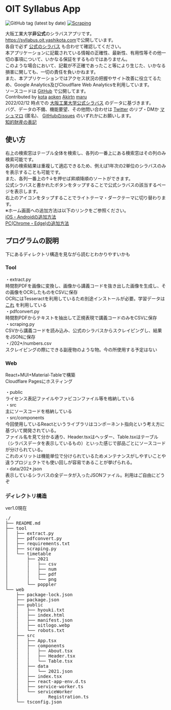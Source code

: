 # OIT Syllabus App

![GitHub tag (latest by date)](https://img.shields.io/github/v/tag/yashikota/oit-syllabus?label=version&style=plastic)
[![Scraping](https://github.com/yashikota/oit-syllabus/actions/workflows/main.yml/badge.svg)](https://github.com/yashikota/oit-syllabus/actions/workflows/main.yml)  

大阪工業大学**非公式**のシラバスアプリです。  
<https://syllabus.oit.yashikota.com>で公開しています。  
各自で必ず
[公式のシラバス](https://www.oit.ac.jp/japanese/syllabus/index.html)
も合わせて確認してください。  
本アプリケーションに記載されている情報の正確性、最新性、有用性等その他一切の事項について、いかなる保証をするものではありません。  
このような場合において、記載が不正確であったこと等により生じた、いかなる損害に関しても、一切の責任を負いかねます。  
また、本アプリケーションではアクセス状況の把握やサイト改善に役立てるため、Google Analytics及びCloudflare Web Analyticsを利用しています。  
ソースコードは
[GitHub](https://github.com/yashikota/oit-syllabus)
で公開してます。  
Contributed by
[kota](https://github.com/yashikota)
[aoken](https://github.com/aoken7)
[Akirtn](https://github.com/Akirtn)
[maru](https://github.com/GenichiMaruo)  
2022/02/12
時点での
[大阪工業大学公式シラバス](https://www.oit.ac.jp/japanese/syllabus/index.html)
のデータに基づきます。  
バグ、データの不備、機能要望、その他問い合わせは
[Twitter](https://twitter.com/awwoit)
のリプ・DMか
[マシュマロ](https://marshmallow-qa.com/awwoit)
(匿名)、
[GitHubのissues](https://github.com/yashikota/oit-syllabus/issues)
のいずれかにお願いします。  
[知的財産の表記](https://raw.githubusercontent.com/yashikota/oit-syllabus/master/web/public/hyouki.txt)

## 使い方

右上の検索窓はテーブル全体を検索し、各列の一番上にある検索窓はその列のみ検索可能です。  
各列の検索結果は重複して適応できるため、例えば1年次の2単位のシラバスのみを表示することも可能です。  
また、各列一番上の↑↓を押せば昇順降順のソートができます。  
公式シラバスと書かれたボタンをタップすることで公式シラバスの該当するページを表示します。  
右上のアイコンをタップすることでライトテーマ・ダークテーマに切り替わります。  
※ホーム画面への追加方法は以下のリンクをご参照ください。  
[iOS・Androidの追加方法](https://support.bccks.jp/faq/pwa_2020/)  
[PC(Chrome・Edge)の追加方法](https://support.google.com/chrome/answer/9658361)  

## プログラムの説明

下にあるディレクトリ構造を見ながら読むとわかりやすいかも

### Tool

・extract.py  
時間割PDFを画像に変換し、画像から講義コードを抜き出した画像を生成し、その画像をOCRしたものをCSVに保存  
OCRにはTesseractを利用しているため別途インストールが必要。学習データは
[これ](https://github.com/tesseract-ocr/tessdata_best/blob/main/eng.traineddata)
を利用している  
・pdfconvert.py  
時間割PDFからテキストを抽出して正規表現で講義コードのみをCSVに保存  
・scraping.py  
CSVから講義コードを読み込み、公式のシラバスからスクレイピングし、結果をJSONに保存  
・/202*/numbers.csv  
スクレイピングの際にできる副産物のような物。今の所使用する予定はない  

### Web

React+MUI+Material-Tableで構築  
Cloudflare Pagesにホスティング  

・public  
ライセンス表記ファイルやファビコンファイル等を格納している  
・src  
主にソースコードを格納している  
・src/components  
今回使用しているReactというライブラリはコンポーネント指向という考え方に基づいて開発されている。  
ファイル名を見て分かる通り、Header.tsxはヘッダー、Table.tsxはテーブル（シラバスデータを表示しているもの）といった感じで部品ごとにソースコードが分けられている。  
これのメリットは機能単位で分けられているためメンテナンスがしやすいことや違うプロジェクトでも使い回しが容易であることが挙げられる。  
・data/202*.json  
表示しているシラバスの全データが入ったJSONファイル。利用はご自由にどうぞ  

### ディレクトリ構造

ver1.0現在
<pre>
./
├── README.md
├── tool
│   ├── extract.py
│   ├── pdfconvert.py
│   ├── requirements.txt
│   ├── scraping.py
│   └── timetable
│       ├── 2021
│       │   ├── csv
│       │   ├── num
│       │   ├── pdf
│       │   └── png
│       └── poppler
└── web
    ├── package-lock.json
    ├── package.json
    ├── public
    │   ├── hyouki.txt
    │   ├── index.html
    │   ├── manifest.json
    │   ├── oitlogo.webp
    │   └── robots.txt
    ├── src
    │   ├── App.tsx
    │   ├── components
    │   │   ├── About.tsx
    │   │   ├── Header.tsx
    │   │   └── Table.tsx
    │   ├── data
    │   │   └── 2021.json
    │   ├── index.tsx
    │   ├── react-app-env.d.ts
    │   ├── service-worker.ts
    │   └── serviceWorker
    │           Registration.ts
    └── tsconfig.json
</pre>

<!-- エラー数=0-->
